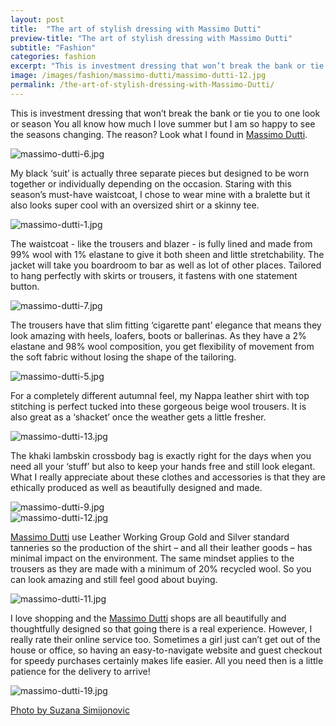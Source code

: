 ```yaml
---
layout: post
title:  "The art of stylish dressing with Massimo Dutti"
preview-title: "The art of stylish dressing with Massimo Dutti"
subtitle: "Fashion"
categories: fashion
excerpt: "This is investment dressing that won’t break the bank or tie you to one look or season You all know how much I love summer but." 
image: /images/fashion/massimo-dutti/massimo-dutti-12.jpg
permalink: /the-art-of-stylish-dressing-with-Massimo-Dutti/
---
```

This is investment dressing that won’t break the bank or tie you to one look or season
You all know how much I love summer but I am so happy to see the seasons changing. The reason? Look what I found in <a href="https://www.massimodutti.com/mt" target="_blank">Massimo Dutti</a>.


<img src="{{ '/images/fashion/massimo-dutti/massimo-dutti-6.jpg' | prepend: SourceUrl }}" alt="massimo-dutti-6.jpg">

My black ‘suit’ is actually three separate pieces but designed to be worn together or individually depending on the occasion. Staring with this season’s must-have waistcoat, I chose to wear mine with a bralette but it also looks super cool with an oversized shirt or a skinny tee.

<div class="row no-gutters">
    <div class="col-md-6 col-sm-12">
        <div class="post-left-image" style="background: url(../images/fashion/massimo-dutti/massimo-dutti-3.jpg) no-repeat; background-size: cover; margin-right: 0.5rem; max-height: 630px !important"></div>
    </div>
    <div class="col-md-6 col-sm-12">
        <div class="post-right-image" style="background: url(../images/fashion/massimo-dutti/massimo-dutti-4.jpg) no-repeat; background-size: cover; margin-left: 0.5rem; max-height: 630px !important"></div>
    </div>
</div>

<img src="{{ '/images/fashion/massimo-dutti/massimo-dutti-1.jpg' | prepend: SourceUrl }}" alt="massimo-dutti-1.jpg">

The waistcoat - like the trousers and blazer - is fully lined and made from 99% wool with 1% elastane to give it both sheen and little stretchability. The jacket will take you boardroom to bar as well as lot of other places. Tailored to hang perfectly with skirts or trousers, it fastens with one statement button.

<div class="row no-gutters">
    <div class="col-md-6 col-sm-12">
        <div class="post-left-image" style="background: url(../images/fashion/massimo-dutti/massimo-dutti.jpg) no-repeat; background-size: cover; margin-right: 0.5rem; max-height: 630px !important"></div>
    </div>
    <div class="col-md-6 col-sm-12">
        <div class="post-right-image" style="background: url(../images/fashion/massimo-dutti/massimo-dutti-2.jpg) no-repeat; background-size: cover; margin-left: 0.5rem; max-height: 630px !important"></div>
    </div>
</div>

<img src="{{ '/images/fashion/massimo-dutti/massimo-dutti-7.jpg' | prepend: SourceUrl }}" alt="massimo-dutti-7.jpg">

The trousers have that slim fitting ‘cigarette pant’ elegance that means they look amazing with heels, loafers, boots or ballerinas. As they have a 2% elastane and 98% wool composition, you get flexibility of movement from the soft fabric without losing the shape of the tailoring.

<img src="{{ '/images/fashion/massimo-dutti/massimo-dutti-5.jpg' | prepend: SourceUrl }}" alt="massimo-dutti-5.jpg">

For a completely different autumnal feel, my Nappa leather shirt with top stitching is perfect tucked into these gorgeous beige wool trousers. It is also great as a ‘shacket’ once the weather gets a little fresher.

<img src="{{ '/images/fashion/massimo-dutti/massimo-dutti-13.jpg' | prepend: SourceUrl }}" alt="massimo-dutti-13.jpg">

<div class="row no-gutters">
    <div class="col-md-6 col-sm-12">
        <div class="post-left-image" style="background: url(../images/fashion/massimo-dutti/massimo-dutti-18.jpg) no-repeat; background-size: cover; margin-right: 0.5rem; max-height: 630px !important"></div>
    </div>
    <div class="col-md-6 col-sm-12">
        <div class="post-right-image" style="background: url(../images/fashion/massimo-dutti/massimo-dutti-10.jpg) no-repeat; background-size: cover; margin-left: 0.5rem; max-height: 630px !important"></div>
    </div>
</div>

The khaki lambskin crossbody bag is exactly right for the days when you need all your ‘stuff’ but also to keep your hands free and still look elegant.
What I really appreciate about these clothes and accessories is that they are ethically produced as well as beautifully designed and made.

<img src="{{ '/images/fashion/massimo-dutti/massimo-dutti-9.jpg' | prepend: SourceUrl }}" alt="massimo-dutti-9.jpg">

<div class="row no-gutters">
    <div class="col-md-6 col-sm-12">
        <div class="post-left-image" style="background: url(../images/fashion/massimo-dutti/massimo-dutti-8.jpg) no-repeat; background-size: cover; margin-right: 0.5rem; max-height: 630px !important"></div>
    </div>
    <div class="col-md-6 col-sm-12">
        <div class="post-right-image" style="background: url(../images/fashion/massimo-dutti/massimo-dutti-14.jpg) no-repeat; background-size: cover; margin-left: 0.5rem; max-height: 630px !important"></div>
    </div>
</div>

<img src="{{ '/images/fashion/massimo-dutti/massimo-dutti-12.jpg' | prepend: SourceUrl }}" alt="massimo-dutti-12.jpg">

<a href="https://www.massimodutti.com/mt" target="_blank">Massimo Dutti</a> use Leather Working Group Gold and Silver standard tanneries so the production of the shirt – and all their leather goods – has minimal impact on the environment. The same mindset applies to the trousers as they are made with a minimum of 20% recycled wool. So you can look amazing and still feel good about buying.

<div class="row no-gutters">
    <div class="col-md-6 col-sm-12">
        <div class="post-left-image" style="background: url(../images/fashion/massimo-dutti/massimo-dutti-15.jpg) no-repeat; background-size: cover; margin-right: 0.5rem; max-height: 630px !important"></div>
    </div>
    <div class="col-md-6 col-sm-12">
        <div class="post-right-image" style="background: url(../images/fashion/massimo-dutti/massimo-dutti-17.jpg) no-repeat; background-size: cover; margin-left: 0.5rem; max-height: 630px !important"></div>
    </div>
</div>

<img src="{{ '/images/fashion/massimo-dutti/massimo-dutti-11.jpg' | prepend: SourceUrl }}" alt="massimo-dutti-11.jpg">

I love shopping and the <a href="https://www.massimodutti.com/mt" target="_blank">Massimo Dutti</a> shops are all beautifully and thoughtfully designed so that going there is a real experience. However, I really rate their online service too. Sometimes a girl just can’t get out of the house or office, so having an easy-to-navigate website and guest checkout for speedy purchases certainly makes life easier. All you need then is a little patience for the delivery to arrive!

<img src="{{ '/images/fashion/massimo-dutti/massimo-dutti-19.jpg' | prepend: SourceUrl }}" alt="massimo-dutti-19.jpg">

<a href="https://www.instagram.com/simisu__/" target="_blank">Photo by Suzana Simijonovic</a>